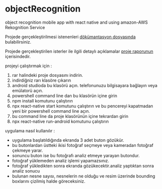 # objectRecognition
object recognition mobile app with react native and using amazon-AWS Rekognition Service

Projede gerçekleştirilmesi istenenleri [dökümantasyon dosyasında](https://github.com/J4CKHunter/objectRecognition/blob/main/Yaz%C4%B1l%C4%B1m%20Lab.%20I-%203.%20Proje.pdf) bulabilirsiniz.

Projede gerçekleştirilen isterler ile ilgili detaylı açıklamalar [proje raporunun](https://github.com/J4CKHunter/objectRecognition/blob/main/rapor_180202050.pdf) içerisindedir.

projeyi çalıştırmak için :
1. rar halindeki proje dosyasını indirin.
2. indirdiğniz rarı klasöre çıkarın
3. android studioda bu klasörü açın.
   telefonunuzu bilgisayara bağlayın veya emülatorü açın.
4. powershell command line dan bu klasörün içine girin
5. npm install komutunu çalıştırın
6. npx react-native start komutunu çalıştırın ve bu pencereyi kapatmadan
yeni bir powershell command line açın.
7. bu command line da proje klasörünün içine tekrardan girin
8. npx react-native run-android komutunu çalıştırın

uygulama nasıl kullanılır : 

* uygulama başlatıldığında ekranda 3 adet buton gözükür.
* bu butonlardan üstteki ikisi fotoğraf seçmeye veya kameradan fotoğraf çekmeye yarar.
* sonuncu buton ise bu fotoğrafı analiz etmeye yarayan butondur.
* fotoğraf yüklemeden analiz işlemi yapamazsınız.
* fotoğraf yükledikten sonra ekranda gözükecektir.analiz yaptıktan sonra analiz sonucu 
* bulunan nesne sayısı, nesnelerin ne olduğu ve resim üzerinde bounding boxlarını çizilmiş halde göreceksiniz.
